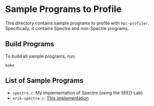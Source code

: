 # Sample Programs to Profile
This directory contains sample programs to profile with `hpc-profiler`. Specifically, it contains Spectre and non-Spectre programs.

## Build Programs
To build all sample programs, run:
```
make
```

## List of Sample Programs
* `spectre.c`: My implementation of Spectre (using the SEED Lab)
* `erik-spectre.c`: [This implementation](https://gist.github.com/ErikAugust/724d4a969fb2c6ae1bbd7b2a9e3d4bb6)
